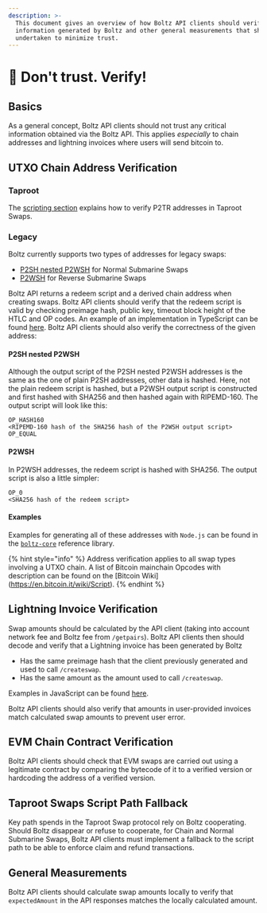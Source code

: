 ```yaml
---
description: >-
  This document gives an overview of how Boltz API clients should verify
  information generated by Boltz and other general measurements that should be
  undertaken to minimize trust.
---
```


# 🚫 Don't trust. Verify!

## Basics

As a general concept, Boltz API clients should not trust any critical information obtained via the Boltz API. This applies _especially_ to chain addresses and lightning invoices where users will send bitcoin to.

## UTXO Chain Address Verification

### Taproot

The [scripting section](claiming-swaps.md) explains how to verify P2TR addresses in Taproot Swaps.

### Legacy

Boltz currently supports two types of addresses for legacy swaps:

* [P2SH nested P2WSH](https://github.com/bitcoin/bips/blob/master/bip-0141.mediawiki#user-content-P2WSH_nested_in_BIP16_P2SH) for Normal Submarine Swaps
* [P2WSH](https://github.com/bitcoin/bips/blob/master/bip-0141.mediawiki#user-content-P2WSH) for Reverse Submarine Swaps

Boltz API returns a redeem script and a derived chain address when creating swaps. Boltz API clients should verify that the redeem script is valid by checking preimage hash, public key, timeout block height of the HTLC and OP codes. An example of an implementation in TypeScript can be found [here](https://github.com/BoltzExchange/boltz-web-app/blob/421d8268d9c63ba77e200dfc52c1a76b921e788b/src/utils/validation.ts#L93). Boltz API clients should also verify the correctness of the given address:

#### P2SH nested P2WSH

Although the output script of the P2SH nested P2WSH addresses is the same as the one of plain P2SH addresses, other data is hashed. Here, not the plain redeem script is hashed, but a P2WSH output script is constructed and first hashed with SHA256 and then hashed again with RIPEMD-160. The output script will look like this:

```
OP_HASH160
<RIPEMD-160 hash of the SHA256 hash of the P2WSH output script>
OP_EQUAL
```

#### P2WSH

In P2WSH addresses, the redeem script is hashed with SHA256. The output script is also a little simpler:

```
OP_0
<SHA256 hash of the redeem script>
```

#### Examples

Examples for generating all of these addresses with `Node.js` can be found in the [`boltz-core`](https://github.com/BoltzExchange/boltz-core/blob/v2.0.1/lib/swap/Scripts.ts) reference library.

{% hint style="info" %}
Address verification applies to all swap types involving a UTXO chain. A list of Bitcoin mainchain Opcodes with description can be found on the \[Bitcoin Wiki]\(https://en.bitcoin.it/wiki/Script).
{% endhint %}

## Lightning Invoice Verification

Swap amounts should be calculated by the API client (taking into account network fee and Boltz fee from `/getpairs`). Boltz API clients then should decode and verify that a Lightning invoice has been generated by Boltz

* Has the same preimage hash that the client previously generated and used to call `/createswap`.
* Has the same amount as the amount used to call `/createswap`.

Examples in JavaScript can be found [here](https://github.com/BoltzExchange/boltz-web-app/blob/421d8268d9c63ba77e200dfc52c1a76b921e788b/src/utils/validation.ts#L109).

Boltz API clients should also verify that amounts in user-provided invoices match calculated swap amounts to prevent user error.

## EVM Chain Contract Verification

Boltz API clients should check that EVM swaps are carried out using a legitimate contract by comparing the bytecode of it to a verified version or hardcoding the address of a verified version.

## Taproot Swaps Script Path Fallback

Key path spends in the Taproot Swap protocol rely on Boltz cooperating. Should Boltz disappear or refuse to cooperate, for Chain and Normal Submarine Swaps, Boltz API clients must implement a fallback to the script path to be able to enforce claim and refund transactions.

## General Measurements

Boltz API clients should calculate swap amounts locally to verify that `expectedAmount` in the API responses matches the locally calculated amount.
